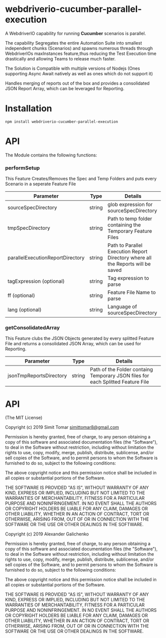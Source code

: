 # webdriverio-cucumber-parallel-execution

A WebdriverIO capability for running **Cucumber** scenarios is parallel.

The capability Segregates the entire Automation Suite into smallest independent chunks (Scenarios) and spawns numerous threads through WebdriverIOs maxInstances feature,thus reducing the Test Execution time drastically and allowing Teams to release much faster.

The Solution is Compatible with multiple versions of Nodejs (Ones supporting Async Await natively as well as ones which do not support it)

Handles merging of reports out of the box and provides a consolidated JSON Report Array, which can be leveraged for Reporting.


# Installation

```
npm install webdriverio-cucumber-parallel-execution
```

# API


The Module contains the following functions:



### performSetup

This Feature Creates/Removes the Spec and Temp Folders and puts every Scenario in a seperate Feature File


| Parameter                        | Type   | Details                                                                         |
|----------------------------------|--------|---------------------------------------------------------------------------------|
| sourceSpecDirectory              | string | glob expression for sourceSpecDirectory                                         |
| tmpSpecDirectory                 | string | Path to temp folder containing the Temporary Feature Files                      |
| parallelExecutionReportDirectory | string | Path to Parallel Execution Report Directory where all the Reports will be saved |
| tagExpression (optional)         | string | Tag expression to parse                                                         |
| ff (optional)                    | string | Feature File Name to parse                                                      |
| lang (optional)                  | string | Language of sourceSpecDirectory                                                 |




### getConsolidatedArray


This Feature clubs the JSON Objects generated by every splitted Feature File and returns a consolidated JSON Array, which can be used for Reporting.

| Parameter                       | Type   | Details                                                                         |
|---------------------------------|--------|---------------------------------------------------------------------------------|
| jsonTmpReportsDirectory         | string | Path of the Folder containg Temporary JSON files for each Splitted Feature File |



# API

(The MIT License)

Copyright (c) 2019 Simit Tomar simittomar8@gmail.com

Permission is hereby granted, free of charge, to any person obtaining a copy of this software and associated documentation files (the "Software"), to deal in the Software without restriction, including without limitation the rights to use, copy, modify, merge, publish, distribute, sublicense, and/or sell copies of the Software, and to permit persons to whom the Software is furnished to do so, subject to the following conditions:

The above copyright notice and this permission notice shall be included in all copies or substantial portions of the Software.

THE SOFTWARE IS PROVIDED "AS IS", WITHOUT WARRANTY OF ANY KIND, EXPRESS OR IMPLIED, INCLUDING BUT NOT LIMITED TO THE WARRANTIES OF MERCHANTABILITY, FITNESS FOR A PARTICULAR PURPOSE AND NONINFRINGEMENT. IN NO EVENT SHALL THE AUTHORS OR COPYRIGHT HOLDERS BE LIABLE FOR ANY CLAIM, DAMAGES OR OTHER LIABILITY, WHETHER IN AN ACTION OF CONTRACT, TORT OR OTHERWISE, ARISING FROM, OUT OF OR IN CONNECTION WITH THE SOFTWARE OR THE USE OR OTHER DEALINGS IN THE SOFTWARE.


Copyright (c) 2019 Alexander Galichenko

Permission is hereby granted, free of charge, to any person obtaining a copy of this software and associated documentation files (the "Software"), to deal in the Software without restriction, including without limitation the rights to use, copy, modify, merge, publish, distribute, sublicense, and/or sell copies of the Software, and to permit persons to whom the Software is furnished to do so, subject to the following conditions:

The above copyright notice and this permission notice shall be included in all copies or substantial portions of the Software.

THE SOFTWARE IS PROVIDED "AS IS", WITHOUT WARRANTY OF ANY KIND, EXPRESS OR IMPLIED, INCLUDING BUT NOT LIMITED TO THE WARRANTIES OF MERCHANTABILITY, FITNESS FOR A PARTICULAR PURPOSE AND NONINFRINGEMENT. IN NO EVENT SHALL THE AUTHORS OR COPYRIGHT HOLDERS BE LIABLE FOR ANY CLAIM, DAMAGES OR OTHER LIABILITY, WHETHER IN AN ACTION OF CONTRACT, TORT OR OTHERWISE, ARISING FROM, OUT OF OR IN CONNECTION WITH THE SOFTWARE OR THE USE OR OTHER DEALINGS IN THE SOFTWARE.

